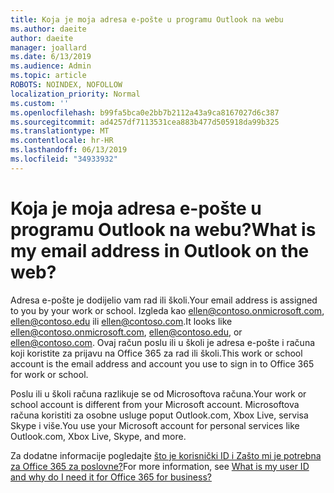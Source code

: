 ```yaml
---
title: Koja je moja adresa e-pošte u programu Outlook na webu
ms.author: daeite
author: daeite
manager: joallard
ms.date: 6/13/2019
ms.audience: Admin
ms.topic: article
ROBOTS: NOINDEX, NOFOLLOW
localization_priority: Normal
ms.custom: ''
ms.openlocfilehash: b99fa5bca0e2bb7b2112a43a9ca8167027d6c387
ms.sourcegitcommit: ad4257df7113531cea883b477d505918da99b325
ms.translationtype: MT
ms.contentlocale: hr-HR
ms.lasthandoff: 06/13/2019
ms.locfileid: "34933932"
---
```

# <a name="what-is-my-email-address-in-outlook-on-the-web"></a><span data-ttu-id="6d321-102">Koja je moja adresa e-pošte u programu Outlook na webu?</span><span class="sxs-lookup"><span data-stu-id="6d321-102">What is my email address in Outlook on the web?</span></span>

<span data-ttu-id="6d321-103">Adresa e-pošte je dodijelio vam rad ili školi.</span><span class="sxs-lookup"><span data-stu-id="6d321-103">Your email address is assigned to you by your work or school.</span></span> <span data-ttu-id="6d321-104">Izgleda kao ellen@contoso.onmicrosoft.com, ellen@contoso.edu ili ellen@contoso.com.</span><span class="sxs-lookup"><span data-stu-id="6d321-104">It looks like ellen@contoso.onmicrosoft.com, ellen@contoso.edu, or ellen@contoso.com.</span></span> <span data-ttu-id="6d321-105">Ovaj račun poslu ili u školi je adresa e-pošte i računa koji koristite za prijavu na Office 365 za rad ili školi.</span><span class="sxs-lookup"><span data-stu-id="6d321-105">This work or school account is the email address and account you use to sign in to Office 365 for work or school.</span></span>

<span data-ttu-id="6d321-106">Poslu ili u školi računa razlikuje se od Microsoftova računa.</span><span class="sxs-lookup"><span data-stu-id="6d321-106">Your work or school account is different from your Microsoft account.</span></span> <span data-ttu-id="6d321-107">Microsoftova računa koristiti za osobne usluge poput Outlook.com, Xbox Live, servisa Skype i više.</span><span class="sxs-lookup"><span data-stu-id="6d321-107">You use your Microsoft account for personal services like Outlook.com, Xbox Live, Skype, and more.</span></span>

<span data-ttu-id="6d321-108">Za dodatne informacije pogledajte [što je korisnički ID i Zašto mi je potrebna za Office 365 za poslovne?](https://support.office.com/article/37da662b-5da6-4b56-a091-2731b2ecc8b4)</span><span class="sxs-lookup"><span data-stu-id="6d321-108">For more information, see [What is my user ID and why do I need it for Office 365 for business?](https://support.office.com/article/37da662b-5da6-4b56-a091-2731b2ecc8b4)</span></span>